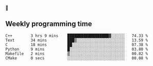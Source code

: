 🐸

## Weekly programming time
<!--START_SECTION:waka-->

```text
C++        3 hrs 9 mins    ██████████████████▓░░░░░░   74.33 %
Text       34 mins         ███▒░░░░░░░░░░░░░░░░░░░░░   13.59 %
C          18 mins         ██░░░░░░░░░░░░░░░░░░░░░░░   07.38 %
Python     9 mins          █░░░░░░░░░░░░░░░░░░░░░░░░   03.80 %
Makefile   2 mins          ▒░░░░░░░░░░░░░░░░░░░░░░░░   00.82 %
CMake      0 secs          ░░░░░░░░░░░░░░░░░░░░░░░░░   00.08 %
```

<!--END_SECTION:waka-->
